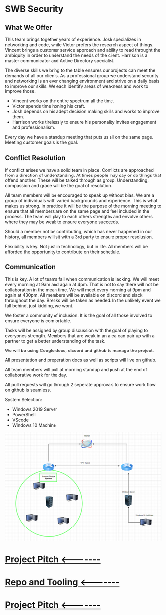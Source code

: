 # SWB Security

## What We Offer

This team brings together years of experience. Josh specializes in networking and code, while Victor prefers the research aspect of things. Vincent brings a customer service approach and ability to read throught the ambiquity in order to understand the needs of the client. Harrison is a master communicator and Active Directory specialist. 

The diverse skills we bring to the table ensures our projects can meet the demands of all our clients. As a professional group we understand security and networking is an ever changing environment and strive on a daily basis to improve our skills. We each identify areas of weakness and work to improve those.

- Vincent works on the entire spectrum all the time.
- Victor spends time honing his craft.
- Josh depends on his adept decision making skills and works to improve them.
- Harrison works tirelessly to ensure his personality invites engagement and professionalism.
  
Every day we have a standup meeting that puts us all on the same page. Meeting customer goals is the goal.

## Conflict Resolution

If conflict arises we have a solid team in place. Conflicts are approached from a direction of understanding. At times people may say or do things that offend another. These will be talked through as group. Understanding, compassion and grace will be the goal of resolution.

All team members will be encouraged to speak up without bias. We are a group of individuals with varied backgrounds and experience. This is what makes us strong. In practice it will be the purpose of the morning meeting to ensure that all members are on the same page and feel included in the process. The team will play to each others strengths and envolve others where they may be weak to ensure everyone succeeds.

Should a member not be contributing, which has never happened in our history, all members will sit with a 3rd party to ensure proper resolusion.

Flexibility is key. Not just in technology, but in life. All members will be afforded the opportunity to contribute on their schedule.

## Communication

This is key. A lot of teams fail when communication is lacking. We will meet every morning at 9am and again at 4pm. That is not to say there will not be collaboration in the mean time. We will meet every morning at 9pm and again at 430pm. All members will be available on discord and slack throughout the day. Breaks will be taken as needed. In the unlikely event we fall behind, just kidding, we wont.

We foster a community of inclusion. It is the goal of all those involved to ensure everyone is comfortable.

Tasks will be assigned by group discussion with the goal of playing to everyones strength. Members that are weak in an area can pair up with a partner to get a better understanding of the task.

We will be using Google docs, discord and github to manage the project.

All presentation and preperation docs as well as scripts will live on github.

All team members will pull at morning standup and push at the end of collaborative work for the day.

All pull requests will go through 2 seperate approvals to ensure work flow on github is seamless.

System Selection:

- Windows 2019 Server
- PowerShell
- VScode
- Windows 10 Machine

![Topography](Assets/ops301Topo.png)

# [Project Pitch <-------](projectPitch.md)

# [Repo and Tooling <-------](repoAndTooling.md)

# [Project Pitch <-------](O)